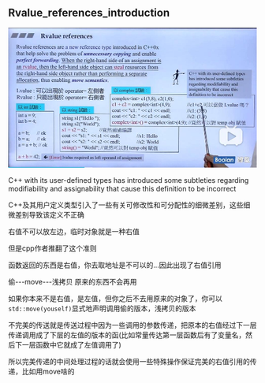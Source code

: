 ## Rvalue_references_introduction
![Rvalue_references_introduction](Rvalue_references_introduction.jpg)

C++ with its user-defined types has introduced some subtleties regarding modifiability and assignability that cause this definition to be incorrect

C++及其用户定义类型引入了一些有关可修改性和可分配性的细微差别，这些细微差别导致该定义不正确


右值不可以放左边，临时对象就是一种右值

但是cpp作者推翻了这个准则

函数返回的东西是右值，你去取地址是不可以的...因此出现了右值引用

偷---move---浅拷贝
原来的东西不会再用

如果你本来不是右值，是左值，但你之后不去用原来的对象了，你可以`std::move(youself)`显式地声明调用偷的版本，浅拷贝的版本

不完美的传送就是传送过程中因为一些调用的参数传递，把原本的右值经过下一层传递调用成了下层的左值的版本的函(比如常量传达第一层函数后有了变量名，然后下一层函数中它就成了左值调用了)

所以完美传递的中间处理过程的话就会使用一些特殊操作保证完美的右值引用的传递，比如用move啥的